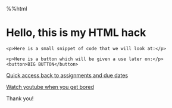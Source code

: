
%%html

<h1>Hello, this is my HTML hack</h1>

<div>

    <p>Here is a small snippet of code that we will look at:</p>

    <p>Here is a button which will be given a use later on:</p>
    <button>BIG BUTTON</button>
</div>

<p></p>

<!-- Next: -->
<div>
    <a href="https://poway.instructure.com/">Quick access back to assignments and due dates</a>
    <p></p>
    <a href="https://www.youtube.com/">Watch youtube when you get bored</a>
    <p>Thank you!</p>
</div>